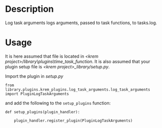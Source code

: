 
# Description

Log task arguments logs arguments, passed to task functions, to tasks.log. 


# Usage
It is here assumed that file is located in _\<krem project\>/library\plugins\time\_task\_function_.
It is also assumed that your plugin setup file is _\<krem project\>\_library/setup.py_.

Import the plugin in _setup.py_

```
from library.plugins.krem_plugins.log_task_arguments.log_task_arguments import PluginLogTaskArguments
```

and add the following to the `setup_plugins` function:

```
def setup_plugins(plugin_handler):

    plugin_handler.register_plugin(PluginLogTaskArguments)        

```

